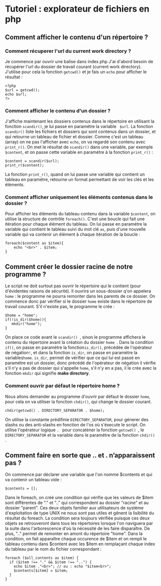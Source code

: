 # Tutoriel : explorateur de fichiers en php

## Comment afficher le contenu d'un répertoire ?
### Comment récuperer l'url du current work directory ?
Je commence par ouvrir une balise dans index.php
J'ai d'abord besoin de récupérer l'url du dossier de travail courant (current work directory). J'utilise pour cela la fonction ```getcwd()``` et je fais un ```echo``` pour afficher le résultat : 
```
<?php
$url = getcwd();
echo $url;
?>
```
### Comment afficher le contenu d'un dossier ?
J'affiche maintenant les dossiers contenus dans le répertoire en utilisant la fonction ```scandir()```, je lui passe en paramétre la variable ``` $url```. La fonction ```scandir()``` liste les fichiers et dossiers qui sont contenus dans un dossier,   et qui retourne un tableau de fichier et dossier. Comme c'est un tableau (array) on ne pas l'afficher avec  ```echo```, on va regardé son contenu avec ```print_r()```. On met le résultat de ```scandir()``` dans une variable, par exemple ```$content```, et on passe cette variable en paramétre à la fonction ```print_r()``` : 
```
$content = scandir($url);
print_r($content);
```
La fonction ```print_r()```, quand on lui passe une variable qui contient un tableau en paramétre,  retourne un format permettant de voir les clés et les éléments.
### Comment afficher uniquement les éléments contenus dans le dossier ?
Pour afficher les éléments du tableau contenu dans la variable ```$content```, on utilise la structure de contrôle ```foreach()```. C'est une boucle qui fait une itération pour chaque élément du tableau. On lui passe en paramétre la variable qui contient le tableau suivi du mot clé ```as```, puis d'une nouvelle variable qui va contenir un élément à chaque itération de la boucle :
``` 
foreach($content as $item){
    echo "<br>" . $item;
}
```
## Comment créer le dossier racine de notre programme ?
Le script ne doit surtout pas ouvrir le répertoire qui le contient (pour d'évidentes raisons de sécurité). Il ouvrira un sous-dossier q'on appelera ```home``` : le programme ne pourra remonter dans les parents de ce dossier. On commence donc par vérifier si le dossier ```home``` existe dans le répertoire de travail courant. S'il n'existe pas, le programme le crée : 
 ```
 $home = "home";
if(!is_dir($home)){
    mkdir("home");
} 
```
On place ce code avant le  ```scandir() ```, sinon le programme affichera le contenu du répertoire avant la création du dossier  ```home ```. Dans la condition ```if()```, on passe en paramétre la fonction```is_dir()```, précédée de l'opérateur de négation```!```, et dans la fonction ```is_dir```, on passe en paramétre la variable```$home```. ```is_dir```, permet de vérifier que ce qui lui est passé en paramétre est un dossier, donc précédé de l'opérateur de négation il vérifie s'il n'y a pas de dossier qui s'appelle ```home```, s'il n'y en a pas, il le crée avec la fonction ```mkdir``` qui signifie **make directory**. 
### Comment ouvrir par défaut le répertoire home ?
Nous allons demander au programme d'ouvrir par défaut le dossier ```home```, pour cela on va utiliser la fonction ```chdir()```, qui change le dossier courant.
 ```
 chdir(getcwd() . DIRECTORY_SEPARATOR . $home);
 ```
On utilise la constante prédifinie  ``` DIRECTORY_SEPARATOR ```, pour génerer des slashs ou des anti-slashs en fonction de l'os où s'éxecute le script. On utilise l'opérateur logique  ```. ``` pour concaténer la fonction  ```getcwd() ```, le  ``` DIRECTORY_SEPARATOR ``` et la variable dans le paramétre de la fonction  ```chdir() ```.
## Comment faire en sorte que .. et . n’apparaissent pas  ?

On commence par déclarer une variable que l'on nomme $contents et qui va contenir un tableau vide :
    
```$contents = [];```

Dans le foreach, on créé une condition qui vérifie que les valeurs de $item sont différentes de "." et ".." qui correspondent au dossier "racine" et au dossier "parent". Ces deux objets familier aux utilisateurs de système d'exploitation de type UNIX ne nous sont pas utiles et gênent la lisibilité du résultat du foreach. La condition sera toujours vérifiée puisque ces deux objets se retrouveront dans tous les répertoires lorsque l'on naviguera par la suite dans l'arborescence d'où la nécessité de les faire disparaître. De plus, ".." permet de remonter en amont du répertoire "home". Dans la condition, on fait apparaître chaque occurence de $item et on rempli le tableau contenu dans $content avec les $item en remplaçant chaque index du tableau par le nom du fichier correspondant :
```
foreach ($all_contents as $item) {
  if ($item !== "." && $item !== "..") {
    echo $item ."<br>"; // ou : echo "$item<br>";
    $contents[$item] = $item;
  }
}
```


